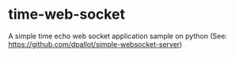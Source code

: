 # time-web-socket
A simple time echo web socket application sample on python (See: https://github.com/dpallot/simple-websocket-server)
